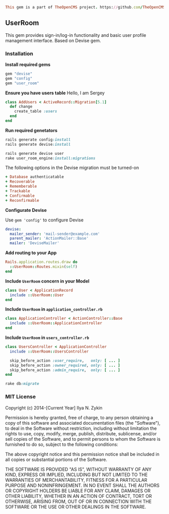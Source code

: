 ```ruby
This gem is a part of TheOpenCMS project. https://github.com/TheOpenCMS
```

## UserRoom

This gem provides sign-in/log-in functionality and basic user profile management interface. Based on Devise gem.

### Installation

**Install required gems**

```ruby
gem "devise"
gem "config"
gem "user_room"
```

**Ensure you have users table**
Hello, I am Sergey


```ruby
class AddUsers < ActiveRecord::Migration[5.1]
  def change
    create_table :users
  end
end
```

**Run required genetators**

```ruby
rails generate config:install
rails generate devise:install

rails generate devise user
rake user_room_engine:install:migrations
```

The following options in the Devise migration must be turned-on

```ruby
+ Database authenticatable
+ Recoverable
+ Rememberable
+ Trackable
+ Confirmable
+ Reconfirmable
```

**Configurate Devise**

Use `gem 'config'` to configure Devise

```yml
devise:
  mailer_sender: 'mail-sender@example.com'
  parent_mailer: 'ActionMailer::Base'
  mailer: 'DeviseMailer'
```

**Add routing to your App**

```ruby
Rails.application.routes.draw do
  ::UserRoom::Routes.mixin(self)
end
```

**Include `UserRoom` concern in your Model**

```ruby
class User < ApplicationRecord
  include ::UserRoom::User
end
```

**Include `UserRoom` in `application_controller.rb`**

```ruby
class ApplicationController < ActionController::Base
  include ::UserRoom::ApplicationController
end
```

**Include `UserRoom` in `users_controller.rb`**

```ruby
class UsersController < ApplicationController
  include ::UserRoom::UsersController

  skip_before_action :user_require,   only: [ ... ]
  skip_before_action :owner_required, only: [ ... ]
  skip_before_action :admin_require,  only: [ ... ]
end
```

```ruby
rake db:migrate
```

### MIT License

Copyright (c) 2014-[Current Year] Ilya N. Zykin

Permission is hereby granted, free of charge, to any person obtaining a copy of this software and associated documentation files (the "Software"), to deal in the Software without restriction, including without limitation the rights to use, copy, modify, merge, publish, distribute, sublicense, and/or sell copies of the Software, and to permit persons to whom the Software is furnished to do so, subject to the following conditions:

The above copyright notice and this permission notice shall be included in all copies or substantial portions of the Software.

THE SOFTWARE IS PROVIDED "AS IS", WITHOUT WARRANTY OF ANY KIND, EXPRESS OR IMPLIED, INCLUDING BUT NOT LIMITED TO THE WARRANTIES OF MERCHANTABILITY, FITNESS FOR A PARTICULAR PURPOSE AND NONINFRINGEMENT. IN NO EVENT SHALL THE AUTHORS OR COPYRIGHT HOLDERS BE LIABLE FOR ANY CLAIM, DAMAGES OR OTHER LIABILITY, WHETHER IN AN ACTION OF CONTRACT, TORT OR OTHERWISE, ARISING FROM, OUT OF OR IN CONNECTION WITH THE SOFTWARE OR THE USE OR OTHER DEALINGS IN THE SOFTWARE.
